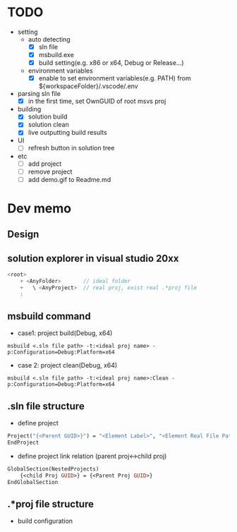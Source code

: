 # TODO
- setting 
	- auto detecting
		- [x] sln file
		- [x] msbuild.exe
		- [x] build setting(e.g. x86 or x64, Debug or Release...)
	- environment variables
		- [x] enable to set environment variables(e.g. PATH) from ${workspaceFolder}/.vscode/.env

- parsing sln file
	- [x] in the first time, set OwnGUID of root msvs proj 	
- building
	- [x] solution build
	- [x] solution clean
	- [x] live outputting build results

- UI
	- [ ] refresh button in solution tree

- etc
	- [ ] add project
	- [ ] remove project
	- [ ] add demo.gif to Readme.md 

# Dev memo
## Design

## solution explorer in visual studio 20xx
```c++
<root>
	+ <AnyFolder>		// ideal folder
	+	\ <AnyProject> 	// real proj, exist real .*proj file
	:
```
  
## msbuild command
- case1: project build(Debug, x64)  
```shell
msbuild <.sln file path> -t:<ideal proj name> -p:Configuration=Debug:Platform=x64
```
- case 2: project clean(Debug, x64)  
```shell
msbuild <.sln file path> -t:<ideal proj name>:Clean -p:Configuration=Debug:Platform=x64
```
  
## .sln file structure
- define project
```vb
Project("{<Parent GUID>}") = "<Element Label>", "<Element Real File Path>", "{<Elemnt GUID>}"
EndProject
```
- define project link relation (parent proj<->child proj)
```vb
GlobalSection(NestedProjects)
	{<child Proj GUID>} = {<Parent Proj GUID>}
EndGlobalSection
```
  
## .*proj file structure
- build configuration
```xml

```
  
